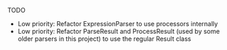 TODO
- Low priority: Refactor ExpressionParser to use processors internally
- Low priority: Refactor ParseResult and ProcessResult (used by some older parsers in this project) to use the regular Result class